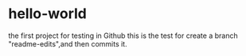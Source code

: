 # hello-world
the first project for testing in Github
this is the test for create a branch "readme-edits",and then commits it.
